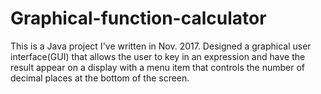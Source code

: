 # Graphical-function-calculator
This is a Java project I've written in Nov. 2017. Designed a graphical user interface(GUI) that allows the user to key in an expression and have the result appear on a display with a menu item that controls the number of decimal places at the bottom of the screen.
